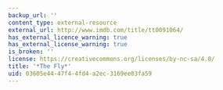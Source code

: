 ```yaml
---
backup_url: ''
content_type: external-resource
external_url: http://www.imdb.com/title/tt0091064/
has_external_licence_warning: true
has_external_license_warning: true
is_broken: ''
license: https://creativecommons.org/licenses/by-nc-sa/4.0/
title: '*The Fly*'
uid: 03605e44-47f4-4fd4-a2ec-3169ee03fa59
---
```

